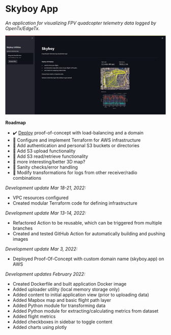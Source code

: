 # Skyboy App

_An application for visualizing FPV quadcopter telemetry data logged by OpenTx/EdgeTx._

![Development screenshot](app/src/images/skyboyapp-feb212022.jpg)

**Roadmap**

* :heavy_check_mark: [Deploy](https://skyboy.app) proof-of-concept with load-balancing and a domain
* :dart: Configure and implement Terraform for AWS infrastructure
* :dart: Add authentication and personal S3 buckets or directories
* :dart: Add S3 upload functionality
* :dart: Add S3 read/retrieve functionality
* :dart: more interesting/better 3D map?
* :dart: Sanity checks/error handling
* :dart: Modify transformations for logs from other receiver/radio combinations

_Development update Mar 18-21, 2022:_
* VPC resources configured
* Created modular Terraform code for defining infrastructure

_Development update Mar 13-14, 2022:_
* Refactored Action to be reusable, which can be triggered from multiple branches
* Created and tested GitHub Action for automatically building and pushing images 

_Development update Mar 3, 2022:_
* Deployed Proof-Of-Concept with custom domain name (skyboy.app) on AWS

_Development updates February 2022:_
* Created Dockerfile and built application Docker image
* Added uploader utility (local memory storage only)
* Added content to initial application view (prior to uploading data)
* Added Mapbox map and basic flight path layer
* Added Python module for transforming data
* Added Python module for extracting/calculating metrics from dataset
* Added flight metrics
* Added checkboxes in sidebar to toggle content
* Added charts using plotly